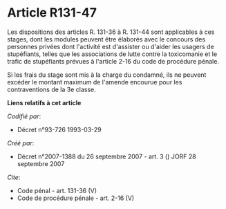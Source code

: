 # Article R131-47

Les dispositions des articles R. 131-36 à R. 131-44 sont applicables à ces stages, dont les modules peuvent être élaborés
avec le concours des personnes privées dont l'activité est d'assister ou d'aider les usagers de stupéfiants, telles que les
associations de lutte contre la toxicomanie et le trafic de stupéfiants prévues à l'article 2-16 du code de procédure
pénale. 

Si les frais du stage sont mis à la charge du condamné, ils ne peuvent excéder le montant maximum de l'amende encourue pour
les contraventions de la 3e classe.

**Liens relatifs à cet article**

_Codifié par_:

  - Décret n°93-726 1993-03-29

_Créé par_:

  - Décret n°2007-1388 du 26 septembre 2007 - art. 3 () JORF 28 septembre 2007

_Cite_:

  - Code pénal - art. 131-36 (V)
  - Code de procédure pénale - art. 2-16 (V)
